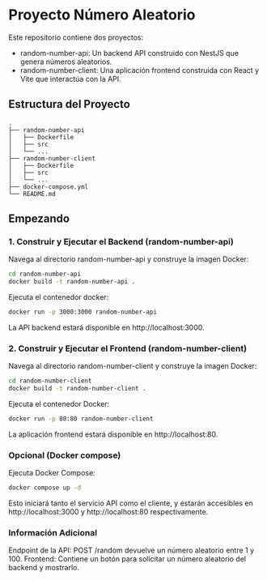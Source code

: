 # Proyecto Número Aleatorio

Este repositorio contiene dos proyectos:

- random-number-api: Un backend API construido con NestJS que genera números aleatorios.
- random-number-client: Una aplicación frontend construida con React y Vite que interactúa con la API.

## Estructura del Proyecto

```
.
├── random-number-api
│   ├── Dockerfile
│   ├── src
│   └── ...
├── random-number-client
│   ├── Dockerfile
│   ├── src
│   └── ...
├── docker-compose.yml
└── README.md
```

## Empezando

### 1. Construir y Ejecutar el Backend (random-number-api)

Navega al directorio random-number-api y construye la imagen Docker:

```bash
cd random-number-api
docker build -t random-number-api .
```

Ejecuta el contenedor docker:

```bash
docker run -p 3000:3000 random-number-api
```

La API backend estará disponible en http://localhost:3000.

### 2. Construir y Ejecutar el Frontend (random-number-client)

Navega al directorio random-number-client y construye la imagen Docker:

```bash
cd random-number-client
docker build -t random-number-client .
```

Ejecuta el contenedor Docker:

```bash
docker run -p 80:80 random-number-client
```

La aplicación frontend estará disponible en http://localhost:80.

### Opcional (Docker compose)

Ejecuta Docker Compose:

```bash
docker compose up -d
```

Esto iniciará tanto el servicio API como el cliente, y estarán accesibles en http://localhost:3000 y http://localhost:80 respectivamente.

### Información Adicional

Endpoint de la API: POST /random devuelve un número aleatorio entre 1 y 100.
Frontend: Contiene un botón para solicitar un número aleatorio del backend y mostrarlo.
